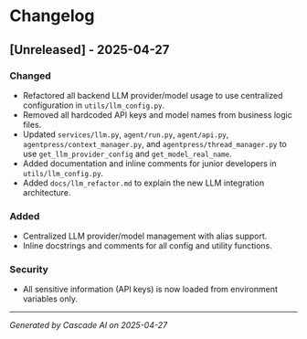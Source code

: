 # Changelog

## [Unreleased] - 2025-04-27
### Changed
- Refactored all backend LLM provider/model usage to use centralized configuration in `utils/llm_config.py`.
- Removed all hardcoded API keys and model names from business logic files.
- Updated `services/llm.py`, `agent/run.py`, `agent/api.py`, `agentpress/context_manager.py`, and `agentpress/thread_manager.py` to use `get_llm_provider_config` and `get_model_real_name`.
- Added documentation and inline comments for junior developers in `utils/llm_config.py`.
- Added `docs/llm_refactor.md` to explain the new LLM integration architecture.

### Added
- Centralized LLM provider/model management with alias support.
- Inline docstrings and comments for all config and utility functions.

### Security
- All sensitive information (API keys) is now loaded from environment variables only.

---
*Generated by Cascade AI on 2025-04-27*

